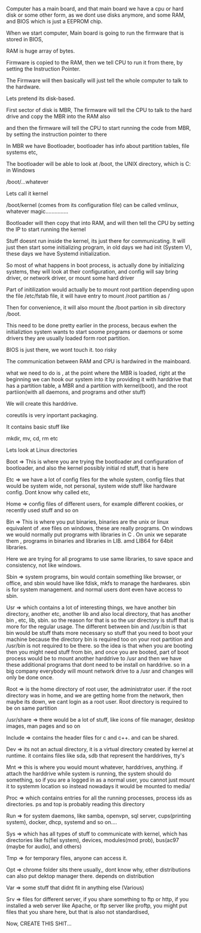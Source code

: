 Computer has a main board, and that main board we have a cpu or hard disk or some other form, as we dont use disks anymore, and some RAM, and BIOS which is just a EEPROM chip.

When we start computer, Main board is going to run the firmware that is stored in BIOS,

RAM is huge array of bytes.

Firmware is copied to the RAM, then we tell CPU to run it from there, by setting the Instruction Pointer.

The Firmware will then basically will just tell the whole computer to talk to the hardware.

Lets pretend its disk-based.

First sector of disk is MBR, The firmware will tell the CPU to talk to the hard drive and copy the MBR into the RAM also

and then the firmware will tell the CPU to start running the code from MBR, by setting the instruction pointer to there

In MBR we have Bootloader, bootloader has info about partition tables, file systems etc,

The bootloader will be able to look at /boot, the UNIX directory, which is C: in Windows

/boot/...whatever

Lets call it kernel

/boot/kernel (comes from its configuration file) can be called vmlinux, whatever magic...............

Bootloader will then copy that into RAM, and will then tell the CPU by setting the IP to start running the kernel

Stuff doesnt run inside the kernel, its just there for communicating. It will just then start some initializing program, in old days we had init (System V), these days we have Systemd initialization.

So most of what happens in boot process, is actually done by initializing systems, they will look at their configuration, and config will say bring driver, or network driver, or mount some hard driver

Part of initilization would actually be to mount root partition depending upon the file /etc/fstab file, it will have entry to mount /root partition as /

Then for convenience, it will also mount the /boot partion in sib directory /boot.

This need to be done pretty earlier in the process, becaus ewhen the initializtion system wants to start soome programs or daemons or some drivers they are usually loaded form root partition.

BIOS is just there, we wont touch it. too risky

The communication between RAM and CPU is hardwired in the mainboard.

what we need to do is , at the point where the MBR is loaded, right at the beginning we can hook our system into it by providing it with harddrive that has a partition table, a MBR and a partition with kernel(boot), and the root partiion(with all daemons, and programs and other stuff)

We will create this harddrive.

coreutils is very inportant packaging.

It contains basic stuff like

mkdir, mv, cd, rm etc

Lets look at Linux directories

Boot => This is where you are trying the bootloader and configuration of bootloader, and also the kernel possibly initial rd stuff, that is here

Etc => we have a lot of config files for the whole system, config files that would be system wide, not personal, system wide stuff like hardware config. Dont know why called etc,

Home => config files of different users, for example different cookies, or recently used stuff and so on

Bin => This is where you put binaries, binaries are the unix or linux equivalent of .exe files on windows, these are really programs. On windows we would normally put programs with libraries in C . On unix we separate them , programs in binaries and libraries in LIB. amd LIB64 for 64bit libraries.

Here we are trying for all programs to use same libraries, to save space and consistency, not like windows.

Sbin => system programs, bin would contain something like browser, or office, and sbin would have like fdisk, mkfs to manage the hardwares. sbin is for system management. and normal users dont even have access to sbin.

Usr => which contains a lot of interesting things, we have another bin directory, another etc, another lib and also local directory, that has another bin , etc, lib, sbin. so the reason for that is so the usr directory is stuff that is more for the regular usage. The different between bin and /usr/bin is that bin would be stuff thats more necessary so stuff that you need to boot your machine because the directory bin is required too on your root partition and /usr/bin is not required to be there. so the idea is that when you are booting then you might need stuff from bin, and once you are booted, part of boot process would be to mount another harddrive to /usr and then we have these additional programs that dont need to be install on harddrive. so in a big company everybody will mount network drive to a /usr and changes will only be done once.

Root => is the home directory of root user, the administrator user. if the root directory was in home, and we are getting home from the network, then maybe its down, we cant login as a root user. Root directory is required to be on same partition

/usr/share => there would be a lot of stuff, like icons of file manager, desktop images, man pages and so on

Include => contains the header files for c and c++. and can be shared.

Dev => its not an actual directory, it is a virtual directory created by kernel at runtime. it contains files like sda, sdb that represent the harddrives, tty's

Mnt => this is where you would mount whatever, harddrives, anything. if attach the harddrive while system is running, the system should do something, so if you are a logged in as a normal user, you cannot just mount it to systemm location so instead nowadays it would be mounted to media/

Proc => which contains entries for all the running processes, process ids as directories. ps and top is probably reading this directory

Run => for system daemons, like samba, openvpn, sql server, cups(printing system), docker, dhcp, systemd and so on....

Sys => which has all types of stuff to communicate with kernel, which has directories like fs(fiel system), devices, modules(mod prob), bus(ac97 (maybe for audio), and others)

Tmp => for temporary files, anyone can access it.

Opt => chrome folder sits there usually,, dont know why, other distributions can also put dektop manager there. depends on distribution

Var => some stuff that didnt fit in anything else (Various)

Srv => files for different server, if you share something to ftp or http, if you installed a web server like Apache, or ftp server like proftp, you might put files that you share here, but that is also not standardised,

Now, CREATE THIS SHIT...
